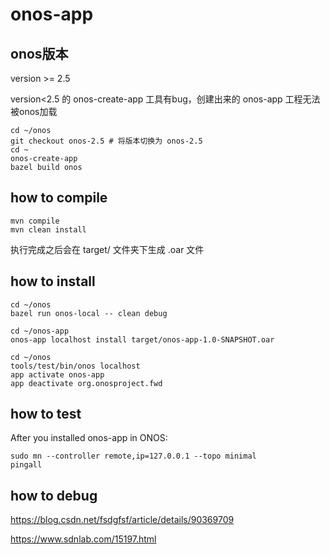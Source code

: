 # onos-app
## onos版本
version >= 2.5

version<2.5 的 onos-create-app 工具有bug，创建出来的 onos-app 工程无法被onos加载

```
cd ~/onos
git checkout onos-2.5 # 将版本切换为 onos-2.5
cd ~
onos-create-app 
bazel build onos
```

## how to compile
```
mvn compile
mvn clean install
```

执行完成之后会在 target/ 文件夹下生成 .oar 文件

## how to install 
```
cd ~/onos
bazel run onos-local -- clean debug

cd ~/onos-app
onos-app localhost install target/onos-app-1.0-SNAPSHOT.oar

cd ~/onos
tools/test/bin/onos localhost
app activate onos-app
app deactivate org.onosproject.fwd 
```

## how to test
After you installed onos-app in ONOS:

```
sudo mn --controller remote,ip=127.0.0.1 --topo minimal
pingall
```

## how to debug
https://blog.csdn.net/fsdgfsf/article/details/90369709

https://www.sdnlab.com/15197.html
